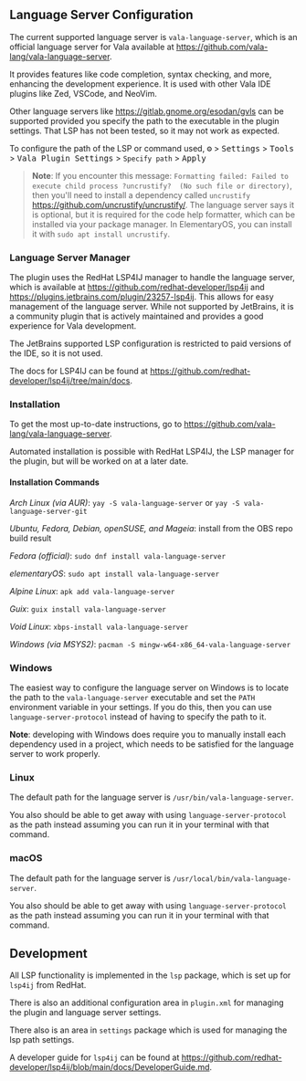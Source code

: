 ## Language Server Configuration

The current supported language server is `vala-language-server`, which is an official language server for Vala available 
at https://github.com/vala-lang/vala-language-server. 

It provides features like code completion, syntax checking, and more, enhancing the development experience.  It is used
with other Vala IDE plugins like Zed, VSCode, and NeoVim.

Other language servers like https://gitlab.gnome.org/esodan/gvls can be supported provided you specify the path to the 
executable in the plugin settings.  That LSP has not been tested, so it may not work as expected.

To configure the path of the LSP or command used, 
<kbd>⚙️</kbd> > <kbd>Settings</kbd> > <kbd>Tools</kbd> > <kbd>Vala Plugin Settings</kbd> > 
`Specify path` > <kbd>Apply</kbd>

> **Note**: If you encounter this message: `Formatting failed: Failed to execute child process ?uncrustify? 
> (No such file or directory)`, then you'll need to install a dependency called
`uncrustify` https://github.com/uncrustify/uncrustify/. The language server says
> it is optional, but it is required for the code help formatter, which can be
> installed via your package manager. In ElementaryOS, you can install it with `sudo apt install uncrustify`.

### Language Server Manager
The plugin uses the RedHat LSP4IJ manager to handle the language server, which is available at 
https://github.com/redhat-developer/lsp4ij and https://plugins.jetbrains.com/plugin/23257-lsp4ij. This allows for easy 
management of the language server. While not supported by JetBrains, it is a community plugin that is actively 
maintained and provides a good experience for Vala development.

The JetBrains supported LSP configuration is restricted to paid versions of the IDE, so it is not used.

The docs for LSP4IJ can be found at https://github.com/redhat-developer/lsp4ij/tree/main/docs.

### Installation

To get the most up-to-date instructions, go to https://github.com/vala-lang/vala-language-server.

Automated installation is possible with RedHat LSP4IJ, the LSP manager for the plugin, but will be worked on at a later date.

#### Installation Commands
_Arch Linux (via AUR)_: `yay -S vala-language-server` or `yay -S vala-language-server-git`

_Ubuntu, Fedora, Debian, openSUSE, and Mageia_: install from the OBS repo build result

_Fedora (official)_: `sudo dnf install vala-language-server`

_elementaryOS_: `sudo apt install vala-language-server`

_Alpine Linux_: `apk add vala-language-server`

_Guix_: `guix install vala-language-server`

_Void Linux_: `xbps-install vala-language-server`

_Windows (via MSYS2)_: `pacman -S mingw-w64-x86_64-vala-language-server`


### Windows
The easiest way to configure the language server on Windows is to locate the path to the `vala-language-server` executable
and set the `PATH` environment variable in your settings.
If you do this, then you can use `language-server-protocol` instead of having to specify the path to it.

**Note**: developing with Windows does require you to manually install each dependency used in a project, which needs to be
satisfied for the language server to work properly.

### Linux
The default path for the language server is `/usr/bin/vala-language-server`.

You also should be able to get away with using `language-server-protocol` as the path instead assuming you can run it 
in your terminal with that command.

### macOS
The default path for the language server is `/usr/local/bin/vala-language-server`.

You also should be able to get away with using `language-server-protocol` as the path instead assuming you can run it
in your terminal with that command.  

## Development
All LSP functionality is implemented in the `lsp` package, which is set up for `lsp4ij` from RedHat.

There is also an additional configuration area in `plugin.xml` for managing the plugin and language server settings.

There also is an area in `settings` package which is used for managing the lsp path settings.  

A developer guide for `lsp4ij` can be found at https://github.com/redhat-developer/lsp4ij/blob/main/docs/DeveloperGuide.md.
